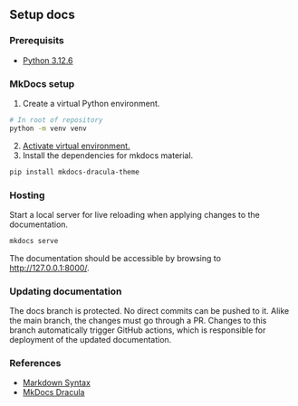 ## Setup docs
### Prerequisits
* [Python 3.12.6](https://www.python.org/downloads/)

### MkDocs setup
1. Create a virtual Python environment.
```bash
# In root of repository
python -m venv venv
```
2. [Activate virtual environment.](https://docs.python.org/3/library/venv.html#how-venvs-work) 
3. Install the dependencies for mkdocs material.
```bash
pip install mkdocs-dracula-theme
```

### Hosting 
Start a local server for live reloading when applying changes to the documentation.
```bash
mkdocs serve
```
The documentation should be accessible by browsing to http://127.0.0.1:8000/.

### Updating documentation
The docs branch is protected. No direct commits can be pushed to it. Alike the main branch,
the changes must go through a PR. Changes to this branch automatically trigger 
GitHub actions, which is responsible for deployment of the updated documentation.

### References
* [Markdown Syntax](https://www.markdownguide.org/basic-syntax/)
* [MkDocs Dracula](https://github.com/dracula/mkdocs)